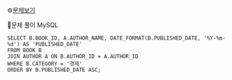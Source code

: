 ⚙[문제보기](https://school.programmers.co.kr/learn/courses/30/lessons/144854)


🔎문제 풀이
MySQL
```MySQL
SELECT B.BOOK_ID, A.AUTHOR_NAME, DATE_FORMAT(B.PUBLISHED_DATE, '%Y-%m-%d') AS 'PUBLISHED_DATE'
FROM BOOK B
JOIN AUTHOR A ON B.AUTHOR_ID = A.AUTHOR_ID
WHERE B.CATEGORY = '경제'
ORDER BY B.PUBLISHED_DATE ASC;
```
